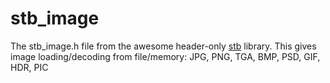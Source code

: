 stb_image
====

The stb_image.h file from the awesome header-only [stb](https://github.com/nothings/stb) library. This gives image
loading/decoding from file/memory: JPG, PNG, TGA, BMP, PSD, GIF, HDR, PIC
